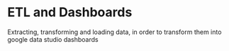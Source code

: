 # ETL and Dashboards
Extracting, transforming and loading data, in order to transform them into google data studio dashboards
